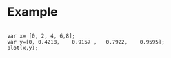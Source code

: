 # Example #

```

var x= [0, 2, 4, 6,8];
var y=[0, 0.4218,    0.9157 ,   0.7922,    0.9595];
plot(x,y);

```